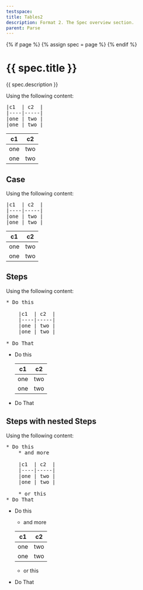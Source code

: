 ```yaml
---
testspace:
title: Tables2
description: Format 2. The Spec overview section. 
parent: Parse
---
```


{% if page %} {% assign spec = page %} {% endif %}

# {{ spec.title }}
{{ spec.description }}

Using the following content:

<pre>
|c1  | c2  |
|----|-----|
|one | two |
|one | two | 
</pre>


|c1  | c2  |
|----|-----|
|one | two |
|one | two | 

## Case 
Using the following content:

<pre>
|c1  | c2  |
|----|-----|
|one | two |
|one | two | 
</pre>


|c1  | c2  |
|----|-----|
|one | two |
|one | two | 

## Steps
Using the following content:

<pre>
* Do this

    |c1  | c2  |
    |----|-----|
    |one | two |
    |one | two | 

* Do That
</pre>

* Do this

    |c1  | c2  |
    |----|-----|
    |one | two |
    |one | two | 

* Do That


## Steps with nested Steps
Using the following content:

<pre>
* Do this
    * and more

    |c1  | c2  |
    |----|-----|
    |one | two |
    |one | two | 

    * or this
* Do That
</pre>

* Do this
    * and more

    |c1  | c2  |
    |----|-----|
    |one | two |
    |one | two | 

    * or this
* Do That
